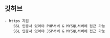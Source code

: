 ## 깃허브
    - https 지원
        SSL 인증서 있어야 PHP서버 & MYSQL서버에 접근 가능
        SSL 인증서 있어야 JSP서버 & MYSQL서버에 접근 가능